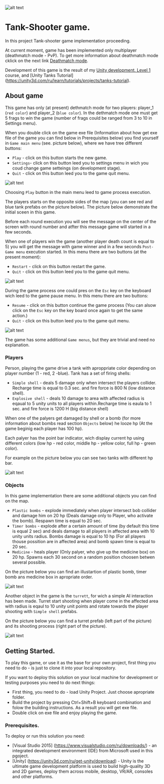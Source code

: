 ![alt text](PNG/game_1.png "Game picture")

# Tank-Shooter game.

In this project Tank-shooter game implementation proceeding.

At current moment, game has been implemented only multiplayer (deathmatch mode  - PvP).
To get more information about deathmatch mode cklick on the next link [Deathmatch mode](https://en.wikipedia.org/wiki/Deathmatch).

Development of this game is the result of my [Unity development. Level 1](https://geekbrains.ru/courses/90) course, and [Unity Tanks Tutorial] (https://unity3d.com/ru/learn/tutorials/projects/tanks-tutorial).

## About game

This game has only (at present) dethmatch mode for two players: player_1 (```red color```) and player_2 (```blue color```).
In the dethmatch mode one must get 5 frags to win the game (number of frags could be ranged from 3 to 10 in Settings menu).

When you double click on the game exe file (Information about how get exe file of the game you can find below in Prerequisites below)
 you find yourself in ```Game main menu``` (see. picture below), where we have tree different buttons:
 * ```Play``` - click on this button starts the new game.
 * ```Settings```- click on this button leed you to settings menu in wich you coud change game setteings (on development stage).
 *  ```Quit``` - click on this button leed you to the game quit menu.
 
![alt text](PNG/sceen_main_menu.png "Game picture")
 
Choosing ```Play``` button in the main menu leed to game process execution. 

The players starts on the opposite sides of the map (you can see red and blue tank prefabs on the picture below). 
The picture below demonstrate the initial sceen in this game.

Before each round execution you will see the message on the center of the screen with round number and atfter this message game will started in a few seconds.

When one of players win the game (another player death count is equal to 5) you will get the message with game winner and in a few seconds ```Post-Game menu``` execution started. In this menu there are two buttons (at the present moment):
* ```Restart``` - click on this button restart the game.
*  ```Quit``` - click on this button leed you to the game quit menu.

![alt text](PNG/sceen_main.png "Game picture")

During the game process one could pres on the ```Esc``` key on the keyboard wich leed to the game pause menu. 
In this menu there are two buttons:
* ```Resume``` - click on this button continue the game process (You can alsow click on the ```Esc``` key on the key board once again to get the same action.)
*  ```Quit``` - click on this button leed you to the game quit menu.

![alt text](PNG/seen_pause.png "Game picture")

The game has some additional ```Game menus```, but they are trivial and need no explanation.

### Players

Person, playing the game drive a tank with aproppriate color depending on player number (1 - red, 2 -blue).
Tank has a set of firing shells:
* ```Simple shell``` - deals 5 damage only when intersect the players collider. Recharge time is equal to 0.3 sec. and fire force is 800 N (low distance shell).
* ```Explosive shell``` - deals 10 damage to area with affected radius is eqaual to 5 unity units to all players within.Recharge time is eaula to 1 sec. and fire force is 1200 H (big distance shell)

When one of the palyers get damaged by shell or a bomb (for more information about bombs read section ```Objects``` below) he looze hp (At the game beginig each player has 100 hp). 

Each palyer has the point bar indicator, wich display current hp using different colors (low hp - red color, middle hp - yellow color, full hp - green color).

For example on the picture below you can see two tanks with different hp bar.

![alt text](PNG/hp_show_1.png)

### Objects

In this game implementation there are some additional objects you can find on the map.

* ```Plastic bombs``` - explode immediately when player intersect bob collider and damage him on 20 hp (Deals damage only to Player, who activate the bomb). Respawn time is equal to 20 sec.
* ```Timer bombs``` - explode after a certain amount of time (by default this time is equal 2 sec) and deals damage to all players in affected area with 10 unity units radius. Bombs damage is equal to 10 hp (For all players thouse possition are in affected area) and bomb spawn time is equal to 20 sec.
* ```Medicine``` - heals player (Only palyer, who give up the medicine box) on 20 hp. Spawns each 30 second on a random position choosen betwen several possible.

On the picture below you can find an illustartion of plastic bomb, timer bomb ans medicine box in apropriate order.

![alt text](PNG/objects.png)

Another object in the game is the ```turrett```, for wich a simple AI interaction has been made.
Turret start shooting when player come in the affected area with radius is eqaul to 10 unity unit points and rotate towards the player shooting with ```Simple shell``` prefabs.

On the picture below you can find a turret prefab (left part of the picture) and its shooting process (right part of the picture).

![alt text](PNG/turret_main.png)

## Getting Started.

To play this game, or use it as the base for your own project, first thing you need to do - is just to clone it into your local repository.

If you want to deploy this solution on your local machine for development or testing purposes you need to do next things:
* First thing, you need to do - load Unity Project. Just choose apropriate folder.
* Build the project by pressing Ctrl+Shift+B keyboard combination and folow the building instructions. As a result you will get exe file.
* Double click on exe file and enjoy playing the game.


### Prerequisites.

To deploy or run this solution you need:
* [Visual Studio 2015] (https://www.visualstudio.com/ru/downloads/) - an integrated development environment (IDE) from Microsoft used in this pgoject.
* [Unity] (https://unity3d.com/ru/get-unity/download) - Unity is the ultimate game development platform is used to build high-quality 3D and 2D games, deploy them across mobile, desktop, VR/AR, consoles and other platforms.
